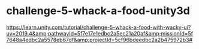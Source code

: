 # challenge-5-whack-a-food-unity3d
https://learn.unity.com/tutorial/challenge-5-whack-a-food-with-wacky-ui?uv=2019.4&amp;pathwayId=5f7e17e1edbc2a5ec21a20af&amp;missionId=5f7648a4edbc2a5578eb67df&amp;projectId=5cf96bdeedbc2a2b475972b3#
